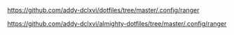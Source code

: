 https://github.com/addy-dclxvi/dotfiles/tree/master/.config/ranger

https://github.com/addy-dclxvi/almighty-dotfiles/tree/master/.config/ranger

